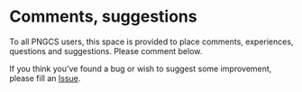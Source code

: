 # Comments, suggestions #

To all PNGCS users, this space is provided to place comments, experiences, questions and suggestions. Please comment below.

If you think you've found a bug or wish to suggest some improvement, please fill an [Issue](http://code.google.com/p/pngcs/issues/list).